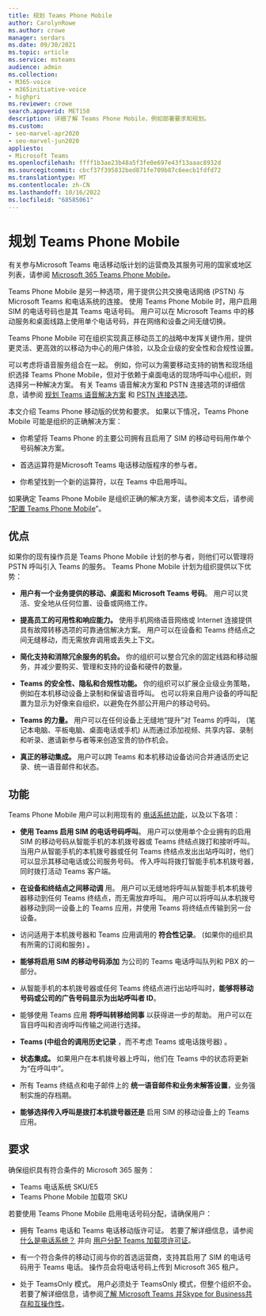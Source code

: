 ```yaml
---
title: 规划 Teams Phone Mobile
author: CarolynRowe
ms.author: crowe
manager: serdars
ms.date: 09/30/2021
ms.topic: article
ms.service: msteams
audience: admin
ms.collection:
- M365-voice
- m365initiative-voice
- highpri
ms.reviewer: crowe
search.appverid: MET150
description: 详细了解 Teams Phone Mobile，例如部署要求和规划。
ms.custom:
- seo-marvel-apr2020
- seo-marvel-jun2020
appliesto:
- Microsoft Teams
ms.openlocfilehash: ffff1b3ae23b48a5f3fe0e697e43f13aaac8932d
ms.sourcegitcommit: cbcf37f395832bed871fe709b87c6eecb1fdfd72
ms.translationtype: MT
ms.contentlocale: zh-CN
ms.lasthandoff: 10/16/2022
ms.locfileid: "68585061"
---
```

# <a name="plan-for-teams-phone-mobile"></a>规划 Teams Phone Mobile

有关参与Microsoft Teams 电话移动版计划的运营商及其服务可用的国家或地区列表，请参阅 [Microsoft 365 Teams Phone Mobile](https://cloudpartners.transform.microsoft.com/practices/microsoft-365-for-operators/teams-phone-mobile)。

Teams Phone Mobile 是另一种选项，用于提供公共交换电话网络 (PSTN) 与 Microsoft Teams 和电话系统的连接。 使用 Teams Phone Mobile 时，用户启用 SIM 的电话号码也是其 Teams 电话号码。 用户可以在 Microsoft Teams 中的移动服务和桌面线路上使用单个电话号码，并在网络和设备之间无缝切换。

Teams Phone Mobile 可在组织实现真正移动员工的战略中发挥关键作用，提供更灵活、更高效的以移动为中心的用户体验，以及企业级的安全性和合规性设置。

可以考虑将语音服务组合在一起。 例如，你可以为需要移动支持的销售和现场组织选择 Teams Phone Mobile，但对于依赖于桌面电话的现场呼叫中心组织，则选择另一种解决方案。 有关 Teams 语音解决方案和 PSTN 连接选项的详细信息，请参阅 [规划 Teams 语音解决方案](cloud-voice-landing-page.md) 和 [PSTN 连接选项](pstn-connectivity.md)。 

本文介绍 Teams Phone 移动版的优势和要求。 如果以下情况，Teams Phone Mobile 可能是组织的正确解决方案：

-   你希望将 Teams Phone 的主要公司拥有且启用了 SIM 的移动号码用作单个号码解决方案。

-   首选运算符是Microsoft Teams 电话移动版程序的参与者。

-   你希望找到一个新的运算符，以在 Teams 中启用呼叫。

如果确定 Teams Phone Mobile 是组织正确的解决方案，请参阅本文后，请参阅 [“配置 Teams Phone Mobile](operator-connect-mobile-configure.md)”。



## <a name="benefits"></a>优点

如果你的现有操作员是 Teams Phone Mobile 计划的参与者，则他们可以管理将 PSTN 呼叫引入 Teams 的服务。 Teams Phone Mobile 计划为组织提供以下优势：

- **用户有一个业务提供的移动、桌面和 Microsoft Teams 号码**。 用户可以灵活、安全地从任何位置、设备或网络工作。  

- **提高员工的可用性和响应能力。** 使用手机网络语音网络或 Internet 连接提供具有故障转移选项的可靠通信解决方案。 用户可以在设备和 Teams 终结点之间无缝移动，而无需放弃调用或丢失上下文。

- **简化支持和消除冗余服务的机会。** 你的组织可以整合冗余的固定线路和移动服务，并减少要购买、管理和支持的设备和硬件的数量。

-   **Teams 的安全性、隐私和合规性功能。** 你的组织可以扩展企业级业务策略，例如在本机移动设备上录制和保留语音呼叫。 也可以将来自用户设备的呼叫配置为显示为好像来自组织，以避免在外部公开用户的移动号码。

- **Teams 的力量。** 用户可以在任何设备上无缝地“提升”对 Teams 的呼叫， (笔记本电脑、平板电脑、桌面电话或手机) 从而通过添加视频、共享内容、录制和听录、邀请新参与者等来创造宝贵的协作机会。

- **真正的移动集成。** 用户可以跨 Teams 和本机移动设备访问合并通话历史记录、统一语音邮件和状态。 

## <a name="features"></a>功能

Teams Phone Mobile 用户可以利用现有的 [电话系统功能](here-s-what-you-get-with-phone-system.md)，以及以下各项：

- **使用 Teams 启用 SIM 的电话号码呼叫**。 用户可以使用单个企业拥有的启用 SIM 的移动号码从智能手机的本机拨号器或 Teams 终结点拨打和接听呼叫。 当用户从智能手机的本机拨号器或任何 Teams 终结点发出出站呼叫时，他们可以显示其移动电话或公司服务号码。 传入呼叫将拨打智能手机本机拨号器，同时拨打活动 Teams 客户端。

-   **在设备和终结点之间移动调** 用。 用户可以无缝地将呼叫从智能手机本机拨号器移动到任何 Teams 终结点，而无需放弃呼叫。 用户可以将呼叫从本机拨号器移动到同一设备上的 Teams 应用，并使用 Teams 将终结点传输到另一台设备。 

- 访问适用于本机拨号器和 Teams 应用调用的 **符合性记录**。  (如果你的组织具有所需的订阅和服务) 。

- **能够将启用 SIM 的移动号码添加** 为公司的 Teams 电话呼叫队列和 PBX 的一部分。

- 从智能手机的本机拨号器或任何 Teams 终结点进行出站呼叫时，**能够将移动号码或公司的广告号码显示为出站呼叫者 ID**。

- 能够使用 Teams 应用 **将呼叫转移给同事** 以获得进一步的帮助。 用户可以在盲目呼叫和咨询呼叫传输之间进行选择。 

- **Teams (中组合的调用历史记录** ，而不考虑 Teams 或电话拨号器) 。

- **状态集成。**  如果用户在本机拨号器上呼叫，他们在 Teams 中的状态将更新为“在呼叫中”。 

- 所有 Teams 终结点和电子邮件上的 **统一语音邮件和业务未解答设置**，业务强制实施的存档期。

- **能够选择传入呼叫是拨打本机拨号器还是** 启用 SIM 的移动设备上的 Teams 应用。

## <a name="requirements"></a>要求

确保组织具有符合条件的 Microsoft 365 服务：

- Teams 电话系统 SKU/E5
- Teams Phone Mobile 加载项 SKU

若要使用 Teams Phone Mobile 启用电话号码分配，请确保用户：

- 拥有 Teams 电话和 Teams 电话移动版许可证。 若要了解详细信息，请参阅 [什么是电话系统？](what-is-phone-system-in-office-365.md) 并向 [用户分配 Teams 加载项许可证](teams-add-on-licensing/assign-teams-add-on-licenses.md)。

- 有一个符合条件的移动订阅与你的首选运营商，支持其启用了 SIM 的电话号码用于 Teams 电话。 操作员会将电话号码上传到 Microsoft 365 租户。

- 处于 TeamsOnly 模式。 用户必须处于 TeamsOnly 模式，但整个组织不会。 若要了解详细信息，请参阅[了解 Microsoft Teams 并Skype for Business共存和互操作性](teams-and-skypeforbusiness-coexistence-and-interoperability.md)。


